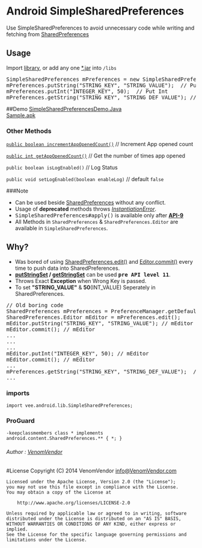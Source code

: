 # Android SimpleSharedPreferences
Use SimpleSharedPreferences to avoid unnecessary code while writing and fetching from [SharedPreferences][1]

## Usage
Import [library][7], or add any one [*.jar][8] into `/libs`
<pre>
SimpleSharedPreferences mPreferences = new SimpleSharedPreferences(getApplicationContext());
mPreferences.putString("STRING_KEY", "STRING_VALUE");  // Put String
mPreferences.putInt("INTEGER_KEY", 50);  // Put Int
mPreferences.getString("STRING_KEY", "STRING_DEF_VALUE"); // Get String
</pre>

##Demo
[SimpleSharedPreferencesDemo.Java][9] <br>
[Sample.apk][10]

### Other Methods
[`public boolean incrementAppOpenedCount()`][11] // Increment App opened count

[`public int getAppOpenedCount()`][12] // Get the number of times app opened

`public boolean isLogEnabled()` // Log Status

`public void setLogEnabled(boolean enableLog)` // default `false`

###Note
 - Can be used beside [SharedPreferences][6] without any conflict.
 - Usage of <b>deprecated</b> methods throws <u>*InstantiationError*</u>.
 - <kbd>SimpleSharedPreferences#apply()</kbd> is available only after **<u>API-9</u>**
 - All Methods in `SharedPreferences` & `SharedPreferences.Editor` are available in `SimpleSharedPreferences`.

## Why?
 - Was bored of using  [SharedPreferences.edit()][2] and [Editor.commit()][3] every time to push data into SharedPreferences.
 - **[putStringSet][4] /  [getStringSet][5]** can be used <kbd>**pre API level 11**</kbd>.
 - Throws Exact **Exception** when Wrong Key is passed.
 - To set **"STRING_VALUE"** & **50**(INT_VALUE) Seperately in SharedPreferences.

<pre>
// Old boring code
SharedPreferences mPreferences = PreferenceManager.getDefaultSharedPreferences(getApplicationContext());
SharedPreferences.Editor mEditor = mPreferences.edit();
mEditor.putString("STRING_KEY", "STRING_VALUE"); // mEditor
mEditor.commit(); // mEditor
...
...
...
mEditor.putInt("INTEGER_KEY", 50); // mEditor
mEditor.commit(); // mEditor
...
mPreferences.getString("STRING_KEY", "STRING_DEF_VALUE");  // mPreferences
...
</pre>


### imports
	import vee.android.lib.SimpleSharedPreferences;

### ProGuard
	-keepclassmembers class * implements android.content.SharedPreferences.** { *; }

###### Author : [VenomVendor](https://www.google.com/#newwindow=1&q=VenomVendor "Find me on Google")

#License
	Copyright (C) 2014 VenomVendor <info@VenomVendor.com>

	Licensed under the Apache License, Version 2.0 (the "License");
	you may not use this file except in compliance with the License.
	You may obtain a copy of the License at

		http://www.apache.org/licenses/LICENSE-2.0

	Unless required by applicable law or agreed to in writing, software
	distributed under the License is distributed on an "AS IS" BASIS,
	WITHOUT WARRANTIES OR CONDITIONS OF ANY KIND, either express or implied.
	See the License for the specific language governing permissions and
	limitations under the License.
	
 [1]: http://developer.android.com/reference/android/content/SharedPreferences.html "SharedPreferences"
 [2]: http://developer.android.com/reference/android/content/SharedPreferences.html#edit%28%29
 [3]: http://developer.android.com/reference/android/content/SharedPreferences.Editor.html#commit%28%29
 [4]: http://developer.android.com/reference/android/content/SharedPreferences.Editor.html#putStringSet%28java.lang.String,%20java.util.Set%3Cjava.lang.String%3E%29 "Added in API level 11"
 [5]: http://developer.android.com/reference/android/content/SharedPreferences.html#getStringSet%28java.lang.String,%20java.util.Set%3Cjava.lang.String%3E%29 "Added in API level 11"
 [6]: http://developer.android.com/training/basics/data-storage/shared-preferences.html#WriteSharedPreference "Using Shared Preferences"
 [7]: https://github.com/VenomVendor/SimpleSharedPreferences/tree/master/library/
 [8]: https://github.com/VenomVendor/SimpleSharedPreferences/tree/master/library/bin/
 [9]: https://github.com/VenomVendor/SimpleSharedPreferences/blob/master/sample/src/vee/android/sample/SimpleSharedPreferencesDemo.java#L40 "Sample for SimpleSharedPreferences of all available methods"
 [10]: https://github.com/VenomVendor/SimpleSharedPreferences/tree/master/sample/bin "Install for usage reference"
[11]:https://github.com/VenomVendor/SimpleSharedPreferences/blob/master/sample/src/vee/android/sample/SimpleSharedPreferencesDemo.java#L103
[12]:https://github.com/VenomVendor/SimpleSharedPreferences/blob/master/sample/src/vee/android/sample/SimpleSharedPreferencesDemo.java#L193

